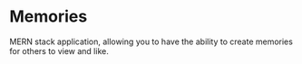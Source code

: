 # Memories
MERN stack application, allowing you to have the ability to create memories for others to view and like. 
